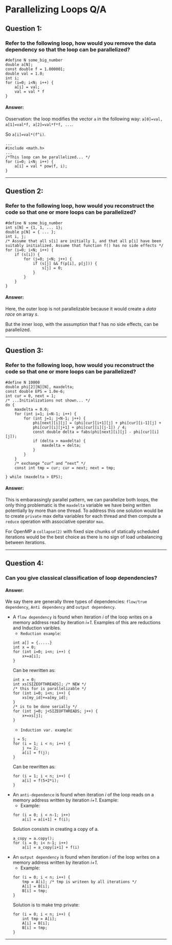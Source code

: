 # Parallelizing Loops Q/A

## Question 1:
### Refer to the following loop, how would you remove the data dependency so that the loop can be parallelized?
```
#define N some_big_number
double a[N];
const double f = 1.000001;
double val = 1.0;
int i;
for (i=0; i<N; i++) {
    a[i] = val;
    val = val * f
}
```
#### Answer:
Osservation: the loop modifies the vector `a` in the following way: `a[0]=val, a[1]=val*f, a[2]=val*f*f, ...`.

So `a[i]=val*(f^i)`.

```
...
#include <math.h>
...
/*This loop can be parallelized... */
for (i=0; i<N; i++) {
    a[i] = val * pow(f, i);
}
```

---

## Question 2:
### Refer to the following loop, how would you reconstruct the code so that one or more loops can be parallelized?
```
#define N some_big_number
int s[N] = {1, 1, ... 1};
double p[N] = { ... };
int i, j;
/* Assume that all s[i] are initially 1, and that all p[i] have been suitably initialized. Assume that function f() has no side effects */
for (i=0; i<N; i++) {
    if (s[i]) {
        for (j=0; j<N; j++) {
            if (s[j] && f(p[i], p[j])) {
                s[j] = 0;
            }
        }
    }
}
```
#### Answer:

Here, the outer loop is not parallelizable because it would create a _data race_ on array _s_.

But the inner loop, with the assumption that f has no side effects, can be parallelized. 

---

## Question 3:
### Refer to the following loop, how would you reconstruct the code so that one or more loops can be parallelized?
```
#define N 10000
double phi[2][N][N], maxdelta;
const double EPS = 1.0e-6;
int cur = 0, next = 1;
/* ...Initializations not shown... */
do {
    maxdelta = 0.0;
    for (int i=1; i<N-1; i++) {
        for (int j=1; j<N-1; j++) {
            phi[next][i][j] = (phi[cur][i+1][j] + phi[cur][i-1][j] + 
            phi[cur][i][j+1] + phi[cur][i][j-1]) / 4;
            const double delta = fabs(phi[next][i][j] - phi[cur][i][j]);
            if (delta > maxdelta) {
                maxdelta = delta;
            }
        }
    }
    /* exchange “cur” and “next” */
    const int tmp = cur; cur = next; next = tmp;

} while (maxdelta > EPS);
```
#### Answer:

This is embarassingly parallel pattern, we can parallelize both loops, the only thing problematic is the `maxdelta` variable  we have being written potentially by more than one thread.
To address this one solution would be to create `private` max delta variables for each thread and then compute a `reduce` operation with associative operator `max`.


For OpenMP a `collapse(2)` with fixed size chunks of statically scheduled iterations would be the best choice as there is no sign of load unbalancing between iterations.

---

## Question 4:
### Can you give classical classification of loop dependencies?

#### Answer:

We say there are generally three types of dependencies: `flow/true dependency`, `Anti dependency` and `output dependency`.

- A `flow dependency` is found when iteration _i_ of the loop writes on a memory address read by iteration _i+1_. Examples of this are reductions and Induction varibles.
    - `Reduction example`: 
    ```
    int a[] = {.....}
    int x = 0;
    for (int i=0; i<n; i++) {
        x+=a[i];
    }
    ```
    Can be rewritten as:
    ```
    int x = 0;
    int xs[SIZEOFTHREADS]; /* NEW */
    /* this for is parallelizable */
    for (int i=0; i<n; i++) {
        xs[my_id]+=a[my_id];
    }
    /* is to be done serially */
    for (int j=0; j<SIZEOFTHREADS; j++) {
        x+=xs[j];
    }
    ```
    - `Induction var. example`:
    ```
    j = 5;
    for (i = 1; i < n; i++) {
        j += 2;
        a[i] = f(j);
    }
    ```
    Can be rewritten as:
    ```
    for (i = 1; i < n; i++) {
        a[i] = f(5+2*i);
    }
    ```
- An `anti-dependence` is found when iteration _i_ of the loop reads on a memory address written by iteration _i+1_. Example:
    - Example:
    ```
    for (i = 0; i < n-1; i++)
        a[i] = a[i+1] + f(i);
    ``` 
    Solution consists in creating a copy of a.
    ```
    a_copy = a.copy();
    for (i = 0; i< n-1; i++)
        a[i] = a_copy[i+1] + f(i)
    ```
- An `output dependency` is found when iteration _i_ of the loop writes on a memory address written by iteration _i+1_.
    - Example:
    ```
    for (i = 0; i < n; i++) {
        tmp = A[i]; /* tmp is writeen by all iterations */
        A[i] = B[i];
        B[i] = tmp;
    }
    ```
    Solution is to make tmp private:
    ```
    for (i = 0; i < n; i++) {
        int tmp = A[i];
        A[i] = B[i];
        B[i] = tmp;
    }
    ```
---